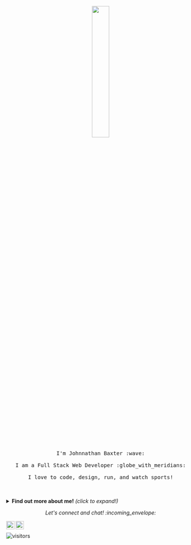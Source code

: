 <p align="center">
  <img src="https://media.giphy.com/media/MeJgB3yMMwIaHmKD4z/giphy.gif" width="30%">
  <br><br>
  <samp>
    I'm Johnnathan Baxter :wave:
    <br><br>
    I am a Full Stack Web Developer :globe_with_meridians:
    <br><br>
    I love to code, design, run, and watch sports!
    <br><br>
    
  </samp>
</p>

<br>

<details>
  <summary> <b> Find out more about me!</b> <i>(click to expand!)</i> </summary>
  
  <br>
  
  [![Github Stats By John Baxter](https://github-readme-stats.vercel.app/api?username=jbaxter6&show_icons=true&title_color=fff&icon_color=79ff97&text_color=9f9f9f&bg_color=151515)](https://github.com/anuraghazra/github-readme-stats)

---

### - Languages and Tools...

<p align="center">

  <!-- For more icons please follow  https://github.com/MikeCodesDotNET/ColoredBadges -->

  <img src="https://github.com/Quadrified/Quadrified/blob/master/assets/svg/dev/frameworks/react.svg" alt="react" style="vertical-align:top; margin:4px">
  <img src="https://github.com/Quadrified/Quadrified/blob/master/assets/svg/dev/languages/js.svg" alt="js" style="vertical-align:top; margin:4px">
  
  <img src="https://github.com/Quadrified/Quadrified/blob/master/assets/svg/dev/services/npm.svg" alt="npm" style="vertical-align:top; margin:4px">
  <img src="https://github.com/Quadrified/Quadrified/blob/master/assets/svg/dev/tools/visualstudio_code.svg" alt="vscode" style="vertical-align:top; margin:4px">
  <svg width="132" height="32" viewBox="0 0 132 32" fill="none" xmlns="http://www.w3.org/2000/svg">
---

</p>

### - I'm currently...

- Improving my React Native skills.
- Learning to develop Mobile-first web-apps.
- Learning React with Redux.
- Adding databases to my skill set.

---

</details>

<p align="center"> 
  <i> Let's connect and chat! :incoming_envelope: </i>
</p>

<p align="center">
    <a href="https://www.linkedin.com/in/johnnathan-baxter-6b7a61158/">
    <img align="left" alt="Jr's LinkdeIn" width="22px" src="https://cdn.jsdelivr.net/npm/simple-icons@v3/icons/linkedin.svg" />
  </a>
  <a href="https://medium.com/@jbaxter6">
    <img align="left" alt="Jr's Blog" width="22px" src="https://cdn.jsdelivr.net/npm/simple-icons@v3/icons/medium.svg"/>
  </a>
</p>

<br>

  ![visitors](https://visitor-badge.laobi.icu/badge?page_id=jbaxter6.jbaxter6)

